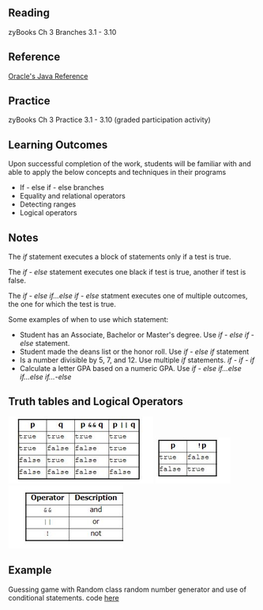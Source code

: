 ## Reading

zyBooks Ch 3 Branches 3.1 - 3.10

## Reference
[Oracle's Java Reference](https://docs.oracle.com/javase/tutorial/index.html)

## Practice

zyBooks Ch 3 Practice 3.1 - 3.10 (graded participation activity)

## Learning Outcomes
Upon successful completion of the work, students will be familiar with and able to apply the below concepts and techniques in their programs

* If - else if - else branches
* Equality and relational operators
* Detecting ranges 
* Logical operators

## Notes

The *if* statement executes a block of statements only if a test is true. 

The *if - else* statement executes one black if test is true, another if test is false.

The *if - else if...else if - else* statment executes one of multiple outcomes, the one for which the test is true.


Some examples of when to use which statement:
* Student has an Associate, Bachelor or Master's degree. Use *if - else if - else* statement.
* Student made the deans list or the honor roll. Use *if - else if* statement
* Is a number divisible by 5, 7, and 12. Use multiple *if* statements. *if - if - if*
* Calculate a letter GPA based on a numeric GPA. Use *if - else if...else if...else if...-else*


## Truth tables and Logical Operators 


![Truth Table](truth-table.JPG)
![](not.JPG)
![Logical Operators](logical-operators.JPG)

## Example
Guessing game with Random class random number generator and use of conditional statements.
code [here](https://github.com/ava11235/it211/blob/master/GuessingGame.java)
